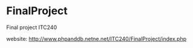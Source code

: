# FinalProject
Final project ITC240

website: http://www.phpanddb.netne.net/ITC240/FinalProject/index.php
